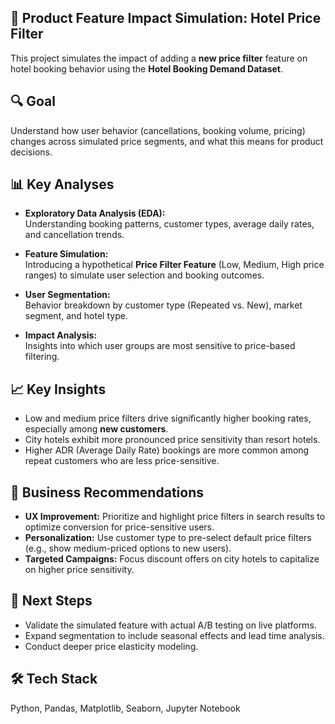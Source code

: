 ## 🏨 Product Feature Impact Simulation: Hotel Price Filter
This project simulates the impact of adding a  **new price filter** feature on hotel booking behavior using the **Hotel Booking Demand Dataset**.

## 🔍 Goal
Understand how user behavior (cancellations, booking volume, pricing) changes across simulated price segments, and what this means for product decisions.

## 📊 Key Analyses
- **Exploratory Data Analysis (EDA):**  
  Understanding booking patterns, customer types, average daily rates, and cancellation trends.
  
- **Feature Simulation:**  
  Introducing a hypothetical **Price Filter Feature** (Low, Medium, High price ranges) to simulate user selection and booking outcomes.
  
- **User Segmentation:**  
  Behavior breakdown by customer type (Repeated vs. New), market segment, and hotel type.
  
- **Impact Analysis:**  
  Insights into which user groups are most sensitive to price-based filtering.

## 📈 Key Insights
- Low and medium price filters drive significantly higher booking rates, especially among **new customers**.
- City hotels exhibit more pronounced price sensitivity than resort hotels.
- Higher ADR (Average Daily Rate) bookings are more common among repeat customers who are less price-sensitive.

## 🎯 Business Recommendations
- **UX Improvement:** Prioritize and highlight price filters in search results to optimize conversion for price-sensitive users.
- **Personalization:** Use customer type to pre-select default price filters (e.g., show medium-priced options to new users).
- **Targeted Campaigns:** Focus discount offers on city hotels to capitalize on higher price sensitivity.

## 🚀 Next Steps
- Validate the simulated feature with actual A/B testing on live platforms.
- Expand segmentation to include seasonal effects and lead time analysis.
- Conduct deeper price elasticity modeling.

## 🛠 Tech Stack
Python, Pandas, Matplotlib, Seaborn, Jupyter Notebook
